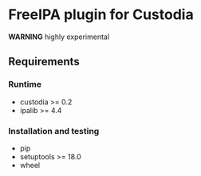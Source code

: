 # FreeIPA plugin for Custodia

**WARNING** highly experimental


## Requirements

### Runtime

* custodia >= 0.2
* ipalib >= 4.4

### Installation and testing

* pip
* setuptools >= 18.0
* wheel

